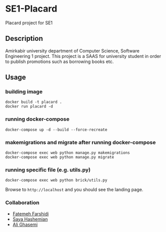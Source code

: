 # SE1-Placard
Placard project for SE1

## Description
Amirkabir university department of Computer Science, Software Engineering 1 project. 
This project is a SAAS for university student in order to publish promotions such as borrowing books etc.

## Usage
### building image
```
docker build -t placard .
docker run placard -d 
```

### running docker-compose
```
docker-compose up -d --build --force-recreate
```

### makemigrations and migrate after running docker-compose
```
docker-compose exec web python manage.py makemigrations
docker-compose exec web python manage.py migrate
```

### running specific file (e.g. utils.py)
```
docker-compose exec web python brick/utils.py
```


Browse to `http://localhost` and you should see the landing page. 



### Collaboration
- [Fatemeh Farshidi](https://github.com/fatemehfarshidi)
- [Saya Hashemian](https://github.com/sayahashemian)
- [Ali Ghasemi](https://github.com/alighasemi01)
